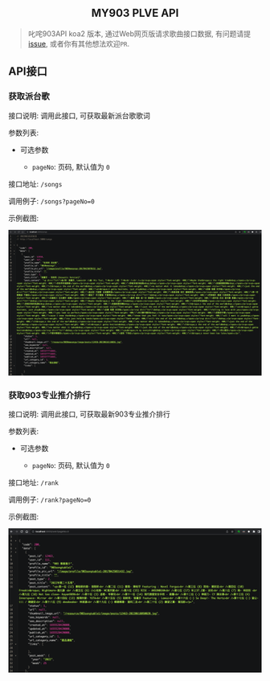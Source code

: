 <h2 align="center" id="my903api">MY903 PLVE API</h2>

> 叱咤903API koa2 版本, 通过Web网页版请求歌曲接口数据, 有问题请提 [issue](https://github.com/trebleC/my903-plve-api/issues), 或者你有其他想法欢迎`PR`.

<!-- ## API结构图

 -->

## API接口

### 获取派台歌

接口说明: 调用此接口, 可获取最新派台歌歌词

参数列表:

- 可选参数

	- `pageNo`: 页码, 默认值为 `0`

接口地址: `/songs`

调用例子: `/songs?pageNo=0`

示例截图:

![获取903派台歌](https://github.com/trebleC/my903-plve-api/blob/main/screenshot/songs.png?raw=true)


### 获取903专业推介排行

接口说明: 调用此接口, 可获取最新903专业推介排行

参数列表:

- 可选参数

	- `pageNo`: 页码, 默认值为 `0`

接口地址: `/rank`

调用例子: `/rank?pageNo=0`

示例截图:

![获取专业推介](https://github.com/trebleC/my903-plve-api/blob/main/screenshot/rank.png?raw=true)
